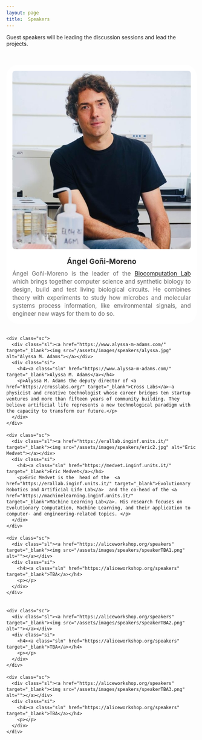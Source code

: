 ```yaml
---
layout: page
title:  Speakers
---
```


Guest speakers will be leading the discussion sessions and lead the projects. 

<br>






<style>
.spt{display:grid;grid-template-columns:repeat(auto-fit,minmax(350px,1fr));gap:1rem;margin-top:1rem}.sc{display:flex;flex-direction:column;align-items:center;border-radius:32px;padding:1rem;background:#fff;box-shadow:0 6px 6px rgba(0,0,0,0.0);transition:transform .25s ease,box-shadow .25s ease;text-align:left}.sc:hover{transform:scale(1.15);box-shadow:0 0px 20px rgba(0,0,0,0.12)}.sl{max-width:600px;margin-bottom:1.1rem}.sl img{width:100%;height:auto;border-radius:8px}.si h4{margin:0 0 .6rem;font-size:1.2rem;color:#333;text-align:center}.si p{margin:0;font-size:.95rem;color:#666;line-height:1.4;text-align:justify}.sln{text-decoration:none;color:inherit}
</style>

<div class="spt">
    <div class="sc">
      <div class="sl"><a href="https://biocomputationlab.com/" target="_blank"><img src="/assets/images/speakers/angel.jpg" alt="Ángel Goñi-Moreno"></a></div>
      <div class="si">
        <h4><a class="sln" href="https://biocomputationlab.com/" target="_blank">Ángel Goñi-Moreno</a></h4>
        <p>Ángel Goñi-Moreno is the leader of the <a href="https://biocomputationlab.com/" target="_blank">Biocomputation Lab</a> which brings together computer science and synthetic biology to design, build and test living biological circuits. He combines theory with experiments to study how microbes and molecular systems process information, like environmental signals, and engineer new ways for them to do so.</p>
      </div>
    </div>

    <div class="sc">
      <div class="sl"><a href="https://www.alyssa-m-adams.com/" target="_blank"><img src="/assets/images/speakers/alyssa.jpg" alt="Alyssa M. Adams"></a></div>
      <div class="si">
        <h4><a class="sln" href="https://www.alyssa-m-adams.com/" target="_blank">Alyssa M. Adams</a></h4>
        <p>Alyssa M. Adams the deputy director of <a href="https://crosslabs.org/" target="_blank">Cross Labs</a>—a physicist and creative technologist whose career bridges ten startup ventures and more than fifteen years of community building. They believe artificial life represents a new technological paradigm with the capacity to transform our future.</p>
      </div>
    </div>

    <div class="sc">
      <div class="sl"><a href="https://erallab.inginf.units.it/" target="_blank"><img src="/assets/images/speakers/eric2.jpg" alt="Eric Medvet"></a></div>
      <div class="si">
        <h4><a class="sln" href="https://medvet.inginf.units.it/" target="_blank">Eric Medvet</a></h4>
        <p>Eric Medvet is the  head of the  <a href="https://erallab.inginf.units.it/" target="_blank">Evolutionary Robotics and Artificial Life Lab</a>  and the co-head of the <a href="https://machinelearning.inginf.units.it/" target="_blank">Machine Learning Lab</a>. His research focuses on Evolutionary Computation, Machine Learning, and their application to computer- and engineering-related topics. </p>
      </div>
    </div>

    <div class="sc">
      <div class="sl"><a href="https://aliceworkshop.org/speakers" target="_blank"><img src="/assets/images/speakers/speakerTBA1.png" alt=""></a></div>
      <div class="si">
        <h4><a class="sln" href="https://aliceworkshop.org/speakers" target="_blank">TBA</a></h4>
        <p></p>
      </div>
    </div>


    <div class="sc">
      <div class="sl"><a href="https://aliceworkshop.org/speakers" target="_blank"><img src="/assets/images/speakers/speakerTBA2.png" alt=""></a></div>
      <div class="si">
        <h4><a class="sln" href="https://aliceworkshop.org/speakers" target="_blank">TBA</a></h4>
        <p></p>
      </div>
    </div>

    <div class="sc">
      <div class="sl"><a href="https://aliceworkshop.org/speakers" target="_blank"><img src="/assets/images/speakers/speakerTBA3.png" alt=""></a></div>
      <div class="si">
        <h4><a class="sln" href="https://aliceworkshop.org/speakers" target="_blank">TBA</a></h4>
        <p></p>
      </div>
    </div>



</div>



